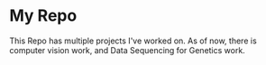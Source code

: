 # My Repo
This Repo has multiple projects I've worked on. As of now, there is computer vision work, and Data Sequencing for Genetics work.
